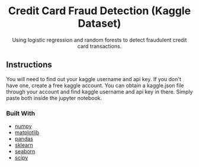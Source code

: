 <h1 align="center">Credit Card Fraud Detection (Kaggle Dataset)</h1>
<p align="center">
Using logistic regression and random forests to detect fraudulent credit card transactions.
</p>

## Instructions
You will need to find out your kaggle username and api key. If you don't have one, create a free kaggle account.
You can obtain a kaggle.json file through your account and find kaggle username and api key in there. Simply paste both inside the jupyter notebook.

### Built With
- [numpy](https://numpy.org/)
- [matplotlib](https://matplotlib.org/)
- [pandas](https://pandas.pydata.org/)
- [sklearn](https://scikit-learn.org/stable/)
- [seaborn](https://seaborn.pydata.org/)
- [scipy](https://www.scipy.org/)

